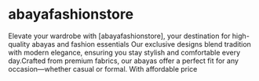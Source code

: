 # abayafashionstore
Elevate your wardrobe with [abayafashionstore], your destination for high-quality abayas and fashion essentials Our exclusive designs blend tradition with modern elegance, ensuring you stay stylish and comfortable every day.Crafted from premium fabrics, our abayas offer a perfect fit for any occasion—whether casual or formal. With affordable price 
